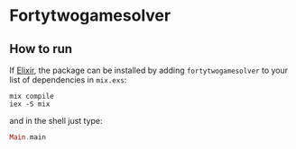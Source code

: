 # Fortytwogamesolver
## How to run

If [Elixir](https://elixir-lang.org/), the package can be installed
by adding `fortytwogamesolver` to your list of dependencies in `mix.exs`:

```
mix compile
iex -S mix
```

and in the shell just type:

```elixir
Main.main
```
